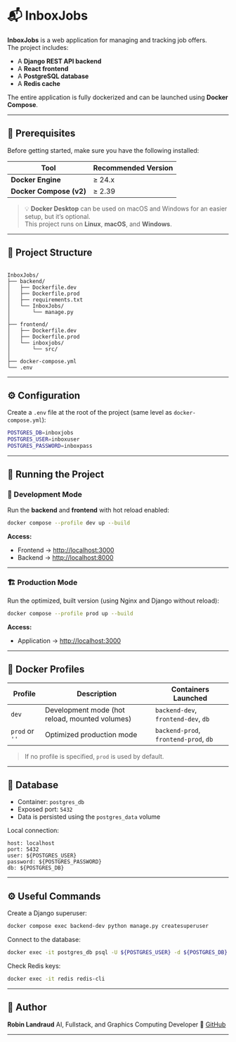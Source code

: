 # 📬 InboxJobs

**InboxJobs** is a web application for managing and tracking job offers.  
The project includes:
- A **Django REST API backend**
- A **React frontend**
- A **PostgreSQL database**
- A **Redis cache**

The entire application is fully dockerized and can be launched using **Docker Compose**.

---

## 🚀 Prerequisites

Before getting started, make sure you have the following installed:

| Tool | Recommended Version |
|------|----------------------|
| **Docker Engine** | ≥ 24.x |
| **Docker Compose (v2)** | ≥ 2.39 |

> 💡 **Docker Desktop** can be used on macOS and Windows for an easier setup, but it’s optional.  
> This project runs on **Linux**, **macOS**, and **Windows**.

---

## 📁 Project Structure

```

InboxJobs/
├── backend/
│   ├── Dockerfile.dev
│   ├── Dockerfile.prod
│   ├── requirements.txt
│   └── InboxJobs/
│       └── manage.py
│
├── frontend/
│   ├── Dockerfile.dev
│   ├── Dockerfile.prod
│   └── inboxjobs/
│       └── src/
│
├── docker-compose.yml
└── .env

````

---

## ⚙️ Configuration

Create a `.env` file at the root of the project (same level as `docker-compose.yml`):

```bash
POSTGRES_DB=inboxjobs
POSTGRES_USER=inboxuser
POSTGRES_PASSWORD=inboxpass
````

---

## 🧱 Running the Project

### 🔧 Development Mode

Run the **backend** and **frontend** with hot reload enabled:

```bash
docker compose --profile dev up --build
```

**Access:**

* Frontend → [http://localhost:3000](http://localhost:3000)
* Backend → [http://localhost:8000](http://localhost:8000)

---

### 🏗️ Production Mode

Run the optimized, built version (using Nginx and Django without reload):

```bash
docker compose --profile prod up --build
```

**Access:**

* Application → [http://localhost:3000](http://localhost:3000)

---

## 🧩 Docker Profiles

| Profile        | Description                                    | Containers Launched                   |
| -------------- | ---------------------------------------------- | ------------------------------------- |
| `dev`          | Development mode (hot reload, mounted volumes) | `backend-dev`, `frontend-dev`, `db`   |
| `prod` or `''` | Optimized production mode                      | `backend-prod`, `frontend-prod`, `db` |

> If no profile is specified, `prod` is used by default.

---

## 💾 Database

* Container: `postgres_db`
* Exposed port: `5432`
* Data is persisted using the `postgres_data` volume

Local connection:

```
host: localhost
port: 5432
user: ${POSTGRES_USER}
password: ${POSTGRES_PASSWORD}
db: ${POSTGRES_DB}
```

---

## ⚙️ Useful Commands

Create a Django superuser:

```bash
docker compose exec backend-dev python manage.py createsuperuser
```

Connect to the database:

```bash
docker exec -it postgres_db psql -U ${POSTGRES_USER} -d ${POSTGRES_DB}
```

Check Redis keys:

```bash
docker exec -it redis redis-cli
```

---

## 🧠 Author

**Robin Landraud**
AI, Fullstack, and Graphics Computing Developer
💼 [GitHub](https://github.com/RobinLandraud)

---